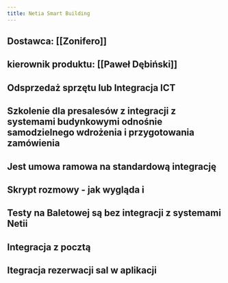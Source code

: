 ```yaml
---
title: Netia Smart Building
---
```


## Dostawca: [[Zonifero]]
## kierownik produktu: [[Paweł Dębiński]]
## Odsprzedaż sprzętu lub Integracja ICT
## Szkolenie dla presalesów z integracji z systemami budynkowymi odnośnie samodzielnego wdrożenia i przygotowania zamówienia
## Jest umowa ramowa na standardową integrację
## Skrypt rozmowy - jak wygląda i
## Testy na Baletowej są bez integracji z systemami Netii
## Integracja z pocztą
## Itegracja rezerwacji sal w aplikacji
##
